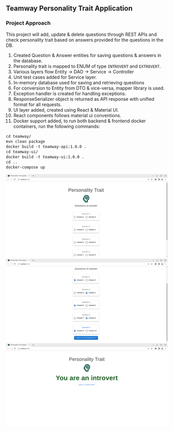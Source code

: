 ## Teamway Personality Trait Application

### Project Approach
This project will add, update & delete questions through REST APIs and check personality trait based on answers provided 
for the questions in the DB.

1. Created Question & Answer entities for saving questions & answers in the database.
2. Personality trait is mapped to ENUM of type `INTROVERT` and `EXTROVERT`.
3. Various layers flow
    Entity -> DAO -> Service -> Controller
4. Unit test cases added for Service layer.
5. In-memory database used for saving and retrieving questions
6. For conversion to Entity from DTO & vice-versa, mapper library is used.
7. Exception handler is created for handling exceptions.
8. ResponseSerializer object is returned as API response with unified format for all requests.
9. UI layer added, created using React & Material UI.
10. React components follows material ui conventions.
11. Docker support added, to run both backend & frontend docker containers, run the following commands:
```shell
cd teamway/
mvn clean package
docker build -t teamway-api:1.0.0 .
cd teamway-ui/
docker build -t teamway-ui:1.0.0 .
cd ..
docker-compose up
```

![alt landing-page](landing-page.png)
![alt questions](questions.png)
![alt result](result.png)